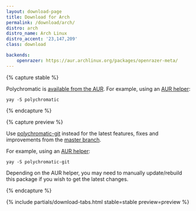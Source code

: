 ```yaml
---
layout: download-page
title: Download for Arch
permalink: /download/arch/
distro: arch
distro_name: Arch Linux
distro_accent: '23,147,209'
class: download

backends:
    openrazer: https://aur.archlinux.org/packages/openrazer-meta/
---
```


{% capture stable %}

Polychromatic is [available from the AUR](https://aur.archlinux.org/packages/polychromatic/).
For example, using an [AUR helper](https://wiki.archlinux.org/title/AUR_helpers#Comparison_tables):

```shell
yay -S polychromatic
```

{% endcapture %}

{% capture preview %}

Use [polychromatic-git](https://aur.archlinux.org/packages/polychromatic-git/)
instead for the latest features, fixes and improvements
from the [master branch](https://github.com/polychromatic/polychromatic/commits/master).

For example, using an [AUR helper](https://wiki.archlinux.org/title/AUR_helpers#Comparison_tables):

```shell
yay -S polychromatic-git
```

Depending on the AUR helper, you may need to manually update/rebuild this
package if you wish to get the latest changes.

{% endcapture %}

{% include partials/download-tabs.html
    stable=stable
    preview=preview
%}
